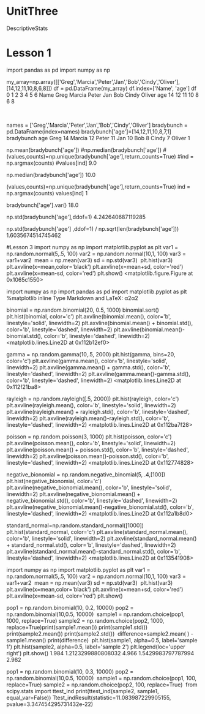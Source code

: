 # UnitThree
DescriptiveStats

# Lesson 1
import pandas as pd
import numpy as np

my_array=np.array([['Greg','Marcia','Peter','Jan','Bob','Cindy','Oliver'],[14,12,11,10,8,6,8]])
df = pd.DataFrame(my_array)
df.index=['Name', 'age']
df
0	1	2	3	4	5	6
Name	Greg	Marcia	Peter	Jan	Bob	Cindy	Oliver
age	14	12	11	10	8	6	8

​

names = ['Greg','Marcia','Peter','Jan','Bob','Cindy','Oliver']
​
bradybunch = pd.DataFrame(index=names)
​
bradybunch['age']=[14,12,11,10,8,7,1]
bradybunch
age
Greg	14
Marcia	12
Peter	11
Jan	10
Bob	8
Cindy	7
Oliver	1

np.mean(bradybunch['age'])
#np.median(bradybunch['age'])
#(values,counts)=np.unique(bradybunch['age'],return_counts=True)
#ind = np.argmax(counts)
#values[ind]
9.0

np.median(bradybunch['age'])
10.0

(values,counts)=np.unique(bradybunch['age'],return_counts=True)
ind = np.argmax(counts)
values[ind]
1

bradybunch['age'].var()
18.0

np.std(bradybunch['age'],ddof=1)
4.242640687119285

np.std(bradybunch['age'] ,ddof=1) / np.sqrt(len(bradybunch['age']))
1.6035674514745462

#Lesson 3
import numpy as np
import matplotlib.pyplot as plt
var1 = np.random.normal(5,.5, 100)
var2 = np.random.normal(10,1, 100)
var3 = var1+var2
​
mean = np.mean(var3)
sd = np.std(var3)
​
plt.hist(var3)
plt.axvline(x=mean,color='black')
plt.axvline(x=mean+sd, color='red')
plt.axvline(x=mean-sd, color='red')
plt.show()
<matplotlib.figure.Figure at 0x1065c1550>

import numpy as np
import pandas as pd
import matplotlib.pyplot as plt
%matplotlib inline
Type Markdown and LaTeX:  α2α2 

binomial = np.random.binomial(20, 0.5, 1000)
binomial.sort()
plt.hist(binomial, color='c')
plt.axvline(binomial.mean(), color='b', linestyle='solid', linewidth=2)
plt.axvline(binomial.mean() + binomial.std(), color='b', linestyle='dashed', linewidth=2)
plt.axvline(binomial.mean()-binomial.std(), color='b', linestyle='dashed', linewidth=2)
<matplotlib.lines.Line2D at 0x112b12ef0>


gamma = np.random.gamma(10,.5, 2000)
plt.hist(gamma, bins=20, color='c')
plt.axvline(gamma.mean(), color='b', linestyle='solid', linewidth=2)
plt.axvline(gamma.mean() + gamma.std(), color='b', linestyle='dashed', linewidth=2)
plt.axvline(gamma.mean()-gamma.std(), color='b', linestyle='dashed', linewidth=2)
<matplotlib.lines.Line2D at 0x112f21ba8>


rayleigh = np.random.rayleigh([.5, 2000])
plt.hist(rayleigh, color='c')
plt.axvline(rayleigh.mean(), color='b', linestyle='solid', linewidth=2)
plt.axvline(rayleigh.mean() + rayleigh.std(), color='b', linestyle='dashed', linewidth=2)
plt.axvline(rayleigh.mean()-rayleigh.std(), color='b', linestyle='dashed', linewidth=2)
<matplotlib.lines.Line2D at 0x112ba7f28>


poisson = np.random.poisson(3, 1000)
plt.hist(poisson, color='c')
plt.axvline(poisson.mean(), color='b', linestyle='solid', linewidth=2)
plt.axvline(poisson.mean() + poisson.std(), color='b', linestyle='dashed', linewidth=2)
plt.axvline(poisson.mean()-poisson.std(), color='b', linestyle='dashed', linewidth=2)
<matplotlib.lines.Line2D at 0x112774828>


negative_bionomial = np.random.negative_binomial(5, .4,[100])
plt.hist(negative_bionomial, color='c')
plt.axvline(negative_bionomial.mean(), color='b', linestyle='solid', linewidth=2)
plt.axvline(negative_bionomial.mean() + negative_bionomial.std(), color='b', linestyle='dashed', linewidth=2)
plt.axvline(negative_bionomial.mean()-negative_bionomial.std(), color='b', linestyle='dashed', linewidth=2)
<matplotlib.lines.Line2D at 0x112a1b8d0>


standard_normal=np.random.standard_normal([1000])
plt.hist(standard_normal, color='c')
plt.axvline(standard_normal.mean(), color='b', linestyle='solid', linewidth=2)
plt.axvline(standard_normal.mean() + standard_normal.std(), color='b', linestyle='dashed', linewidth=2)
plt.axvline(standard_normal.mean()-standard_normal.std(), color='b', linestyle='dashed', linewidth=2)
<matplotlib.lines.Line2D at 0x113541908>


import numpy as np
import matplotlib.pyplot as plt
var1 = np.random.normal(5,.5, 100)
var2 = np.random.normal(10,1, 100)
var3 = var1+var2
​
mean = np.mean(var3)
sd = np.std(var3)
​
plt.hist(var3)
plt.axvline(x=mean,color='black')
plt.axvline(x=mean+sd, color='red')
plt.axvline(x=mean-sd, color='red')
plt.show()


pop1 = np.random.binomial(10, 0.2, 10000)
pop2 = np.random.binomial(10,0.5, 10000) 
​
sample1 = np.random.choice(pop1, 1000, replace=True)
sample2 = np.random.choice(pop2, 1000, replace=True)
​
print(sample1.mean())
print(sample1.std())
print(sample2.mean())
print(sample2.std())
​
difference=sample2.mean( ) -sample1.mean()
print(difference)
​
plt.hist(sample1, alpha=0.5, label='sample 1') 
plt.hist(sample2, alpha=0.5, label='sample 2') 
plt.legend(loc='upper right') 
plt.show()
1.984
1.2123299880808032
4.966
1.5429983797787994
2.982


pop1 = np.random.binomial(10, 0.3, 10000)
pop2 = np.random.binomial(10,0.5, 10000) 
​
sample1 = np.random.choice(pop1, 100, replace=True)
sample2 = np.random.choice(pop2, 100, replace=True)
​
from scipy.stats import ttest_ind
print(ttest_ind(sample2, sample1, equal_var=False))
Ttest_indResult(statistic=11.083987229905155, pvalue=3.347454295731432e-22)

​
